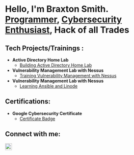 <h1>Hello, I'm Braxton Smith. <br/><a href="https://github.com/BraxtonS">Programmer</a>, <a href="https://www.linkedin.com/in/braxton-smith/">Cybersecurity Enthusiast</a>, Hack of all Trades</h1>

<h2> Tech Projects/Trainings :</h2>

- <b>Active Directory Home Lab</b>
  - [Building Active Directory Home Lab](https://github.com/BraxtonS/ActiveDirectoryLab)
- <b>Vulnerability Management Lab with Nessus</b>
  - [Training Vulnerability Management with Nessus](https://github.com/BraxtonS/NessusTraining)
- <b>Vulnerability Management Lab with Nessus</b>
  - [Learning Ansible and Linode](https://github.com/BraxtonS/AnsibleTraining)
<h2>Certifications: </h2>

- <b>Google Cybersecurity Certificate</b>
  - [Certificate Badge](https://www.credly.com/badges/a7a85bbf-0650-45b4-af5f-204f002c0122/linked_in?t=rz346a)
    


<h2> Connect with me:</h2>

[<img align="left" alt="BraxtonSmith | LinkedIn" width="22px" src="https://cdn.jsdelivr.net/npm/simple-icons@v3/icons/linkedin.svg" />][linkedin]

[linkedin]: https://linkedin.com/in/braxton-smith

